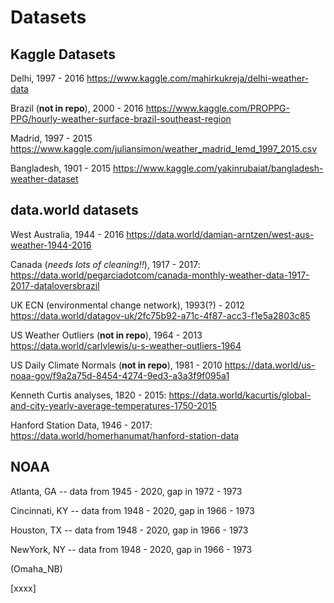 # Datasets

## Kaggle Datasets
Delhi, 1997 - 2016 https://www.kaggle.com/mahirkukreja/delhi-weather-data

Brazil (**not in repo**), 2000 - 2016 https://www.kaggle.com/PROPPG-PPG/hourly-weather-surface-brazil-southeast-region

Madrid, 1997 - 2015 https://www.kaggle.com/juliansimon/weather_madrid_lemd_1997_2015.csv

Bangladesh, 1901 - 2015 https://www.kaggle.com/yakinrubaiat/bangladesh-weather-dataset


## data.world datasets

West Australia, 1944 - 2016 https://data.world/damian-arntzen/west-aus-weather-1944-2016

Canada (*needs lots of cleaning!!*), 1917 - 2017: https://data.world/pegarciadotcom/canada-monthly-weather-data-1917-2017-dataloversbrazil

UK ECN (environmental change network), 1993(?) - 2012 https://data.world/datagov-uk/2fc75b92-a71c-4f87-acc3-f1e5a2803c85

US Weather Outliers (**not in repo**), 1964 - 2013 https://data.world/carlvlewis/u-s-weather-outliers-1964

US Daily Climate Normals (**not in repo**), 1981 - 2010 https://data.world/us-noaa-gov/f9a2a75d-8454-4274-9ed3-a3a3f9f095a1

Kenneth Curtis analyses, 1820 - 2015: https://data.world/kacurtis/global-and-city-yearly-average-temperatures-1750-2015

Hanford Station Data, 1946 - 2017: https://data.world/homerhanumat/hanford-station-data


## NOAA

Atlanta, GA -- data from 1945 - 2020, gap in 1972 - 1973

Cincinnati, KY -- data from 1948 - 2020, gap in 1966 - 1973

Houston, TX -- data from 1948 - 2020, gap in 1966 - 1973

NewYork, NY -- data from 1948 - 2020, gap in 1966 - 1973

(Omaha_NB)

[xxxx]